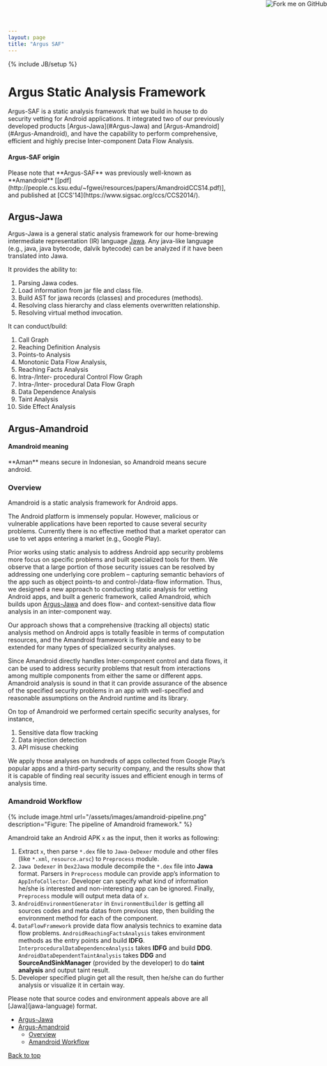 ```yaml
---
layout: page
title: "Argus SAF"
---
```

{% include JB/setup %}

<div class="col-md-9" role="main" markdown="1">

<a href="https://github.com/arguslab/Argus-SAF"><img style="position: absolute; top: 0; right: 0; border: 0;" src="https://camo.githubusercontent.com/365986a132ccd6a44c23a9169022c0b5c890c387/68747470733a2f2f73332e616d617a6f6e6177732e636f6d2f6769746875622f726962626f6e732f666f726b6d655f72696768745f7265645f6161303030302e706e67" alt="Fork me on GitHub" data-canonical-src="https://s3.amazonaws.com/github/ribbons/forkme_right_red_aa0000.png"></a>

<h1 class="page-header" id="Argus-SAF">
  Argus Static Analysis Framework
</h1>

<p class="lead" markdown="1">
Argus-SAF is a static analysis framework that we build in house to do
security vetting for Android applications.
It integrated two of our previously developed products [Argus-Jawa](#Argus-Jawa) and [Argus-Amandroid](#Argus-Amandroid),
and have the capability to perform comprehensive, efficient and highly precise Inter-component Data Flow Analysis.
</p>

<div class="bs-callout bs-callout-warning" id="argus-saf">
  <h4>Argus-SAF origin</h4>
  <p markdown="1">Please note that **Argus-SAF** was previously well-known as **Amandroid** [[pdf](http://people.cs.ksu.edu/~fgwei/resources/papers/AmandroidCCS14.pdf)], and published at [CCS'14](https://www.sigsac.org/ccs/CCS2014/).</p>
</div>


<h2 id="Argus-Jawa"> Argus-Jawa </h2>

Argus-Jawa is a general static analysis framework for our home-brewing intermediate representation (IR) language <a href="jawa-language">Jawa</a>.
Any java-like language (e.g., java, java bytecode, dalvik bytecode) can be analyzed if it have been
translated into Jawa.

It provides the ability to:
1. Parsing Jawa codes.
2. Load information from jar file and class file.
3. Build AST for jawa records (classes) and procedures (methods).
4. Resolving class hierarchy and class elements overwritten relationship.
5. Resolving virtual method invocation.

It can conduct/build:
1. Call Graph
2. Reaching Definition Analysis
3. Points-to Analysis
4. Monotonic Data Flow Analysis,
5. Reaching Facts Analysis
6. Intra-/Inter- procedural Control Flow Graph
7. Intra-/Inter- procedural Data Flow Graph
8. Data Dependence Analysis
9. Taint Analysis
10. Side Effect Analysis

<h2 id="Argus-Amandroid">Argus-Amandroid</h2>

<div class="bs-callout bs-callout-primary" id="amandroid">
  <h4>Amandroid meaning</h4>
  <p markdown="1">**Aman** means secure in Indonesian, so Amandroid means secure android.</p>
</div>

<h3 id="Argus-Amandroid-Overview">Overview</h3>

Amandroid is a static analysis framework for Android apps.

The Android platform is immensely popular.
However, malicious or vulnerable applications have been reported to cause several security problems.
Currently there is no effective method that a market operator can use to vet apps entering a market (e.g., Google Play).

Prior works using static analysis to address Android app security problems more focus on specific problems and
built specialized tools for them. We observe that a large portion of those security issues can be resolved by
addressing one underlying core problem – capturing semantic behaviors of the app such as object points-to and
control-/data-flow information.
Thus, we designed a new approach to conducting static analysis for vetting Android apps,
and built a generic framework, called Amandroid, which builds upon [Argus-Jawa](#Argus-Jawa) and
does flow- and context-sensitive data flow analysis in an inter-component way.

Our approach shows that a comprehensive (tracking all objects) static analysis method on Android apps is totally feasible
in terms of computation resources, and the Amandroid framework is flexible and easy to be extended for many types of
specialized security analyses.

Since Amandroid directly handles Inter-component control and data flows,
it can be used to address security problems that result from interactions among multiple components from
either the same or different apps. Amandroid analysis is sound in that it can provide assurance of the absence of
the specified security problems in an app with well-specified and reasonable assumptions on the Android runtime and its library.

On top of Amandroid we performed certain specific security analyses, for instance,

1. Sensitive data flow tracking
2. Data injection detection
3. API misuse checking

We apply those analyses on hundreds of apps collected from Google Play’s popular apps and a third-party security company,
and the results show that it is capable of finding real security issues and efficient enough in terms of analysis time.


<h3 id="Argus-Amandroid-Workflow">Amandroid Workflow</h3>

{% include image.html url="/assets/images/amandroid-pipeline.png" description="Figure: The pipeline of Amandroid framework." %}

Amandroid take an Android APK ``x`` as the input, then it works as following:

1. Extract ``x``, then parse ``*.dex`` file to ``Jawa-DeDexer`` module and other files (like ``*.xml``, ``resource.arsc``) to ``Preprocess`` module.
2. ``Jawa Dedexer`` in ``Dex2Jawa`` module decompile the ``*.dex`` file into **Jawa** format. Parsers in ``Preprocess`` module can provide app’s information to ``AppInfoCollector``.
Developer can specify what kind of information he/she is interested and non-interesting app can be ignored.
Finally, ``Preprocess`` module will output meta data of ``x``.
3. ``AndroidEnvironmentGenerator`` in ``EnvironmentBuilder`` is getting all sources codes and meta datas from previous step, then building the environment method for each of the component.
4. ``DataFlowFramework`` provide data flow analysis technics to examine data flow problems.
``AndroidReachingFactsAnalysis`` takes environment methods as the entry points and build **IDFG**.
``InterproceduralDataDependenceAnalysis`` takes **IDFG** and build **DDG**.
``AndroidDataDependentTaintAnalysis`` takes **DDG** and **SourceAndSinkManager** (provided by the developer) to do **taint analysis** and output taint result.
5. Developer specified plugin get all the result, then he/she can do further analysis or visualize it in certain way.

<div class="bs-callout bs-callout-primary" id="source-code">
  <p markdown="1">Please note that source codes and environment appeals above are all [Jawa](jawa-language) format.</p>
</div>



</div>

<div class="col-md-3" role="complementary" markdown="1">
  <nav class="bs-docs-sidebar hidden-print hidden-sm hidden-xs">
    <ul class="nav bs-docs-sidenav">
      <li> <a href="#Argus-Jawa">Argus-Jawa</a> </li>
      <li> <a href="#Argus-Amandroid">Argus-Amandroid</a>
        <ul class="nav">
          <li><a href="#Argus-Amandroid-Overview">Overview</a></li>
          <li><a href="#Argus-Amandroid-Workflow">Amandroid Workflow</a></li>
        </ul>
      </li>
    </ul>
    <a href="#top" class="back-to-top"> Back to top </a>
  </nav>
</div>

